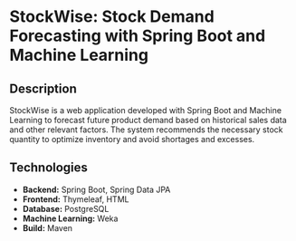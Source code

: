# StockWise: Stock Demand Forecasting with Spring Boot and Machine Learning

## Description

StockWise is a web application developed with Spring Boot and Machine Learning to forecast future product demand based on historical sales data and other relevant factors. The system recommends the necessary stock quantity to optimize inventory and avoid shortages and excesses.

## Technologies

* **Backend:** Spring Boot, Spring Data JPA
* **Frontend:** Thymeleaf, HTML
* **Database:** PostgreSQL
* **Machine Learning:** Weka
* **Build:** Maven
